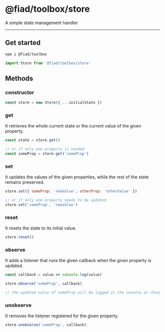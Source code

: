 # @fiad/toolbox/store

A simple state management handler

---

## Get started

```sh
npm i @fiad/toolbox
```

```js
import Store from '@fiad/toolbox/store'
```

## Methods

### constructor

```js
const store = new Store({ ...initialState })
```


### get

It retrieves the whole current state or the current value of the given property.

```js
const state = store.get()

// or if only one property is needed
const someProp = store.get('someProp')
```


### set

It updates the values of the given properties, while the rest of the state remains preserved.

```js
store.set({ someProp: 'newValue', otherProp: 'otherValue' })

// or if only one property needs to be updated
store.set('someProp', 'newValue')
```


### reset

It resets the state to its initial value.

```js
store.reset()
```


### observe

It adds a listener that runs the given callback when the given property is updated.

```js
const callback = value => console.log(value)

store.observe('someProp', callback)

// the updated value of someProp will be logged in the console on change
```


### unobserve

It removes the listener registered for the given property.

```js
store.unobserve('someProp', callback)
```
